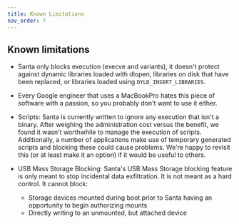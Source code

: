 ```yaml
---
title: Known Limitations
nav_order: 7
---
```


## Known limitations

- Santa only blocks execution (execve and variants), it doesn't protect against dynamic libraries loaded with dlopen, libraries on disk that have been replaced, or libraries loaded using `DYLD_INSERT_LIBRARIES`.
  
- Every Google engineer that uses a MacBookPro hates this piece of software with a passion, so you probably don't want to use it either.

- Scripts: Santa is currently written to ignore any execution that isn't a binary. After weighing the administration cost versus the benefit, we found it wasn't worthwhile to manage the execution of scripts. Additionally, a number of applications make use of temporary generated scripts and blocking these could cause problems. We're happy to revisit this (or at least make it an option) if it would be useful to others.

- USB Mass Storage Blocking: Santa's USB Mass Storage blocking feature is only meant to stop incidental
  data exfiltration. It is not meant as a hard control. It cannot block:
   * Storage devices mounted during boot prior to Santa having an opportunity to begin authorizing mounts
   * Directly writing to an unmounted, but attached device
